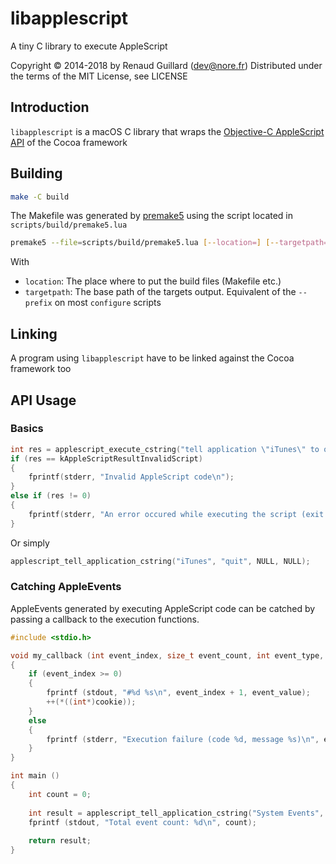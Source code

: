libapplescript
===========
A tiny C library to execute AppleScript

Copyright © 2014-2018 by Renaud Guillard (dev@nore.fr)
Distributed under the terms of the MIT License, see LICENSE

## Introduction
`libapplescript` is a macOS C library that wraps 
the [Objective-C AppleScript API](https://developer.apple.com/library/mac/documentation/Cocoa/Reference/Foundation/Classes/nsapplescript_Class/Reference/Reference.html) 
of the Cocoa framework  

## Building
```bash
make -C build
```

The Makefile was generated by [premake5](https://github.com/premake/premake-core)
using the script located in `scripts/build/premake5.lua`
```bash
premake5 --file=scripts/build/premake5.lua [--location=] [--targetpath=] gmake
```
With

* `location`: The place where to put the build files (Makefile etc.)
* `targetpath`: The base path of the targets output. Equivalent of the `--prefix` on most `configure` scripts 

## Linking
A program using `libapplescript` have to be linked against the Cocoa framework too

## API Usage

### Basics

```c
int res = applescript_execute_cstring("tell application \"iTunes\" to quit", NULL, NULL);
if (res == kAppleScriptResultInvalidScript)
{
	fprintf(stderr, "Invalid AppleScript code\n");
}
else if (res != 0)
{
	fprintf(stderr, "An error occured while executing the script (exit code: %d)\n", res);
}
```

Or simply

```c
applescript_tell_application_cstring("iTunes", "quit", NULL, NULL);
```

### Catching AppleEvents

AppleEvents generated by executing AppleScript code can be catched by passing a callback to the execution functions.

```c
#include <stdio.h>

void my_callback (int event_index, size_t event_count, int event_type, const char *event_value, void *cookie);
{
	if (event_index >= 0)
	{
		fprintf (stdout, "#%d %s\n", event_index + 1, event_value);
		++(*((int*)cookie));
	}
	else
	{
		fprintf (stderr, "Execution failure (code %d, message %s)\n", event_type, event_value);
	}
}

int main ()
{
	int count = 0;
	
	int result = applescript_tell_application_cstring("System Events", "get the name of every login item", my_callback, &count);
	fprintf (stdout, "Total event count: %d\n", count);
	
	return result;
}

```

